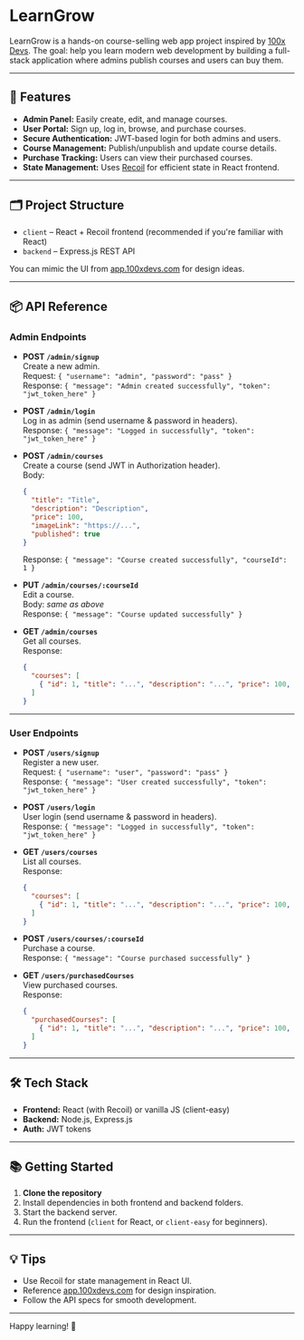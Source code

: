 # LearnGrow

LearnGrow is a hands-on course-selling web app project inspired by [100x Devs](https://app.100xdevs.com). The goal: help you learn modern web development by building a full-stack application where admins publish courses and users can buy them.

---

## 🚀 Features

- **Admin Panel:** Easily create, edit, and manage courses.
- **User Portal:** Sign up, log in, browse, and purchase courses.
- **Secure Authentication:** JWT-based login for both admins and users.
- **Course Management:** Publish/unpublish and update course details.
- **Purchase Tracking:** Users can view their purchased courses.
- **State Management:** Uses [Recoil](https://recoiljs.org/) for efficient state in React frontend.

---

## 🗂️ Project Structure

- `client` – React + Recoil frontend (recommended if you're familiar with React)
- `backend` – Express.js REST API

You can mimic the UI from [app.100xdevs.com](https://app.100xdevs.com) for design ideas.

---

## 📦 API Reference

### Admin Endpoints

- **POST `/admin/signup`**  
  Create a new admin.  
  Request: `{ "username": "admin", "password": "pass" }`  
  Response: `{ "message": "Admin created successfully", "token": "jwt_token_here" }`

- **POST `/admin/login`**  
  Log in as admin (send username & password in headers).  
  Response: `{ "message": "Logged in successfully", "token": "jwt_token_here" }`

- **POST `/admin/courses`**  
  Create a course (send JWT in Authorization header).  
  Body:  
  ```json
  {
    "title": "Title",
    "description": "Description",
    "price": 100,
    "imageLink": "https://...",
    "published": true
  }
  ```
  Response: `{ "message": "Course created successfully", "courseId": 1 }`

- **PUT `/admin/courses/:courseId`**  
  Edit a course.  
  Body: *same as above*  
  Response: `{ "message": "Course updated successfully" }`

- **GET `/admin/courses`**  
  Get all courses.  
  Response:  
  ```json
  {
    "courses": [
      { "id": 1, "title": "...", "description": "...", "price": 100, "imageLink": "...", "published": true }
    ]
  }
  ```

---

### User Endpoints

- **POST `/users/signup`**  
  Register a new user.  
  Request: `{ "username": "user", "password": "pass" }`  
  Response: `{ "message": "User created successfully", "token": "jwt_token_here" }`

- **POST `/users/login`**  
  User login (send username & password in headers).  
  Response: `{ "message": "Logged in successfully", "token": "jwt_token_here" }`

- **GET `/users/courses`**  
  List all courses.  
  Response:  
  ```json
  {
    "courses": [
      { "id": 1, "title": "...", "description": "...", "price": 100, "imageLink": "...", "published": true }
    ]
  }
  ```

- **POST `/users/courses/:courseId`**  
  Purchase a course.  
  Response: `{ "message": "Course purchased successfully" }`

- **GET `/users/purchasedCourses`**  
  View purchased courses.  
  Response:  
  ```json
  {
    "purchasedCourses": [
      { "id": 1, "title": "...", "description": "...", "price": 100, "imageLink": "...", "published": true }
    ]
  }
  ```

---

## 🛠️ Tech Stack

- **Frontend:** React (with Recoil) or vanilla JS (client-easy)
- **Backend:** Node.js, Express.js
- **Auth:** JWT tokens

---

## 📚 Getting Started

1. **Clone the repository**
2. Install dependencies in both frontend and backend folders.
3. Start the backend server.
4. Run the frontend (`client` for React, or `client-easy` for beginners).

---

## 💡 Tips

- Use Recoil for state management in React UI.
- Reference [app.100xdevs.com](https://app.100xdevs.com) for design inspiration.
- Follow the API specs for smooth development.

---

Happy learning! 🚀

